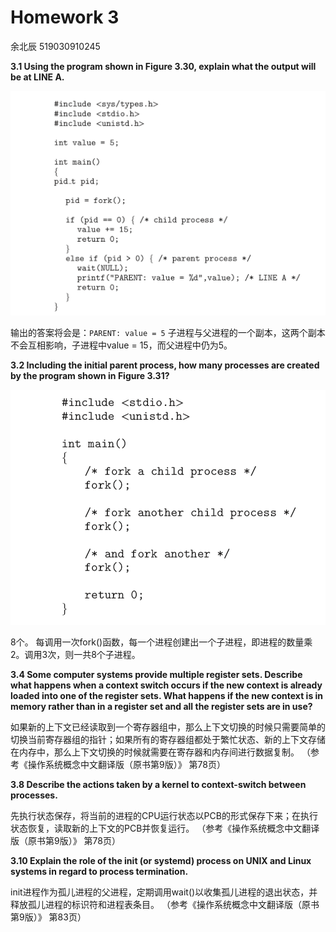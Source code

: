 # Homework 3
余北辰 519030910245

**3.1 Using the program shown in Figure 3.30, explain what the output will be at LINE A.**

![avatar](3-30.png)

输出的答案将会是：`PARENT: value = 5`
子进程与父进程的一个副本，这两个副本不会互相影响，子进程中value = 15，而父进程中仍为5。

**3.2 Including the initial parent process, how many processes are created by the program shown in Figure 3.31?**

![avatar](3-31.png)

8个。
每调用一次fork()函数，每一个进程创建出一个子进程，即进程的数量乘2。调用3次，则一共8个子进程。

**3.4 Some computer systems provide multiple register sets. Describe what happens when a context switch occurs if the new context is already loaded into one of the register sets. What happens if the new context is in memory rather than in a register set and all the register sets are in use?**

如果新的上下文已经读取到一个寄存器组中，那么上下文切换的时候只需要简单的切换当前寄存器组的指针；如果所有的寄存器组都处于繁忙状态、新的上下文存储在内存中，那么上下文切换的时候就需要在寄存器和内存间进行数据复制。
（参考《操作系统概念中文翻译版（原书第9版）》 第78页）


**3.8 Describe the actions taken by a kernel to context-switch between processes.**

先执行状态保存，将当前的进程的CPU运行状态以PCB的形式保存下来；在执行状态恢复，读取新的上下文的PCB并恢复运行。
（参考《操作系统概念中文翻译版（原书第9版）》 第78页）


**3.10 Explain the role of the init (or systemd) process on UNIX and Linux systems in regard to process termination.**

init进程作为孤儿进程的父进程，定期调用wait()以收集孤儿进程的退出状态，并释放孤儿进程的标识符和进程表条目。
（参考《操作系统概念中文翻译版（原书第9版）》 第83页）
